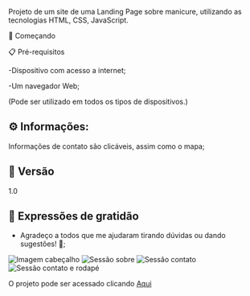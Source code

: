 Projeto de um site de uma Landing Page sobre manicure, utilizando as tecnologias HTML, CSS, JavaScript.

🚀 Começando


📋 Pré-requisitos

-Dispositivo com acesso a internet; 

-Um navegador Web;

(Pode ser utilizado em todos os tipos de dispositivos.)


## ⚙️ Informações:

Informações de contato são clicáveis, assim como o mapa;

## 📌 Versão
1.0

## 🎁 Expressões de gratidão

* Agradeço a todos que me ajudaram tirando dúvidas ou dando sugestões! 🍺;

![Imagem cabeçalho](/assets/img/img-readme/readme1)
![Sessão sobre](/assets/img/img-readme/readme2)
![Sessão contato](/assets/img/img-readme/readme3)
![Sessão contato e rodapé](/assets/img/img-readme/readme4)


O projeto pode ser acessado clicando [Aqui](https://landingpagemanicure.netlify.app/)